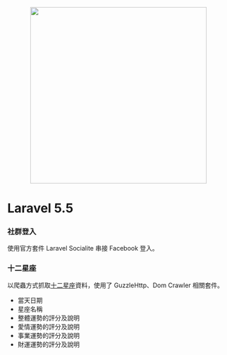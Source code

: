 <p align="center"><img src="https://res.cloudinary.com/dtfbvvkyp/image/upload/v1566331377/laravel-logolockup-cmyk-red.svg" width="400"></p>

# Laravel 5.5

### 社群登入

使用官方套件 Laravel Socialite 串接 Facebook 登入。

### 十二星座

以爬蟲方式抓取[十二星座](http://astro.click108.com.tw/)資料，使用了 GuzzleHttp、Dom Crawler 相關套件。

  - 當天日期
  - 星座名稱
  - 整體運勢的評分及說明
  - 愛情運勢的評分及說明
  - 事業運勢的評分及說明
  - 財運運勢的評分及說明
